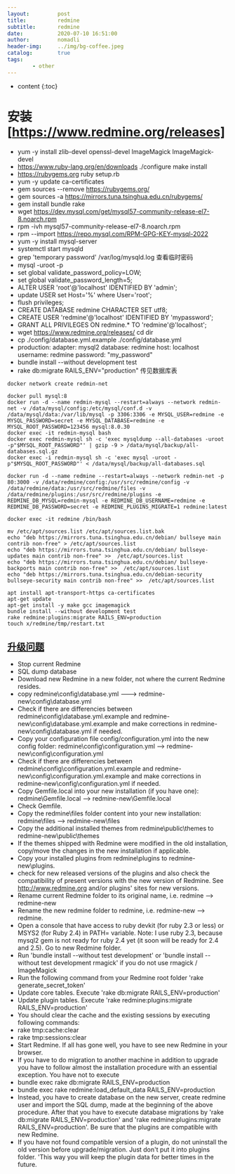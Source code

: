 ```yaml
---
layout:         post
title:          redmine
subtitle:       redmine
date:           2020-07-10 16:51:00
author:         nomadli
header-img:     ../img/bg-coffee.jpeg
catalog:        true
tags:
        - other
---
```


* content
{:toc}

# 安装[https://www.redmine.org/releases]
- yum -y install zlib-devel openssl-devel ImageMagick ImageMagick-devel
- https://www.ruby-lang.org/en/downloads ./configure make install
- https://rubygems.org ruby setup.rb
- yum -y update ca-certificates
- gem sources --remove https://rubygems.org/ 
- gem sources -a https://mirrors.tuna.tsinghua.edu.cn/rubygems/
- gem install bundle rake
- wget https://dev.mysql.com/get/mysql57-community-release-el7-8.noarch.rpm
- rpm -ivh mysql57-community-release-el7-8.noarch.rpm
- rpm --import https://repo.mysql.com/RPM-GPG-KEY-mysql-2022
- yum -y install mysql-server
- systemctl start mysqld
- grep 'temporary password' /var/log/mysqld.log 查看临时密码
- mysql -uroot -p
- set global validate_password_policy=LOW;
- set global validate_password_length=5;
- ALTER USER 'root'@'localhost' IDENTIFIED BY 'admin'; 
- update USER set Host='%' where User='root';
- flush privileges;
- CREATE DATABASE redmine CHARACTER SET utf8;
- CREATE USER 'redmine'@'localhost' IDENTIFIED BY 'mypassword';
- GRANT ALL PRIVILEGES ON redmine.* TO 'redmine'@'localhost';
- wget https://www.redmine.org/releases/ cd dir
- cp ./config/database.yml.example  ./config/database.yml
- production: adapter: mysql2 database: redmine host: localhost username: redmine password: "my_password"
- bundle install --without development test
- rake db:migrate RAILS_ENV="production" 传见数据库表
```shell
docker network create redmin-net

docker pull mysql:8
docker run -d --name redmin-mysql --restart=always --network redmin-net -v /data/mysql/config:/etc/mysql/conf.d -v /data/mysql/data:/var/lib/mysql -p 3306:3306 -e MYSQL_USER=redmine -e MYSQL_PASSWORD=secret -e MYSQL_DATABASE=redmine -e MYSQL_ROOT_PASSWORD=123456 mysql:8.0.30
docker exec -it redmin-mysql bash
docker exec redmin-mysql sh -c 'exec mysqldump --all-databases -uroot -p"$MYSQL_ROOT_PASSWORD"' | gzip -9 > /data/mysql/backup/all-databases.sql.gz
docker exec -i redmin-mysql sh -c 'exec mysql -uroot -p"$MYSQL_ROOT_PASSWORD"' < /data/mysql/backup/all-databases.sql

docker run -d --name redmine --restart=always --network redmin-net -p 80:3000 -v /data/redmine/config:/usr/src/redmine/config -v /data/redmine/data:/usr/src/redmine/files -v /data/redmine/plugins:/usr/src/redmine/plugins -e REDMINE_DB_MYSQL=redmin-mysql -e REDMINE_DB_USERNAME=redmine -e REDMINE_DB_PASSWORD=secret -e REDMINE_PLUGINS_MIGRATE=1 redmine:latest

docker exec -it redmine /bin/bash

mv /etc/apt/sources.list /etc/apt/sources.list.bak
echo "deb https://mirrors.tuna.tsinghua.edu.cn/debian/ bullseye main contrib non-free" > /etc/apt/sources.list
echo "deb https://mirrors.tuna.tsinghua.edu.cn/debian/ bullseye-updates main contrib non-free" >>  /etc/apt/sources.list
echo "deb https://mirrors.tuna.tsinghua.edu.cn/debian/ bullseye-backports main contrib non-free" >>  /etc/apt/sources.list
echo "deb https://mirrors.tuna.tsinghua.edu.cn/debian-security bullseye-security main contrib non-free" >>  /etc/apt/sources.list

apt install apt-transport-https ca-certificates
apt-get update
apt-get install -y make gcc imagemagick
bundle install --without development test
rake redmine:plugins:migrate RAILS_ENV=production
touch x/redmine/tmp/restart.txt
```

## [升级问题](https://www.redmine.org/boards/2/topics/54296)
- Stop current Redmine
- SQL dump database
- Download new Redmine in a new folder, not where the current Redmine resides.
- copy redmine\config\database.yml ---> redmine-new\config\database.yml
- Check if there are differencies between redmine\config\database.yml.example and redmine-new\config\database.yml.example and make corrections in redmine-new\config\database.yml if needed. 
- Copy your configuration file config/configuration.yml into the new config folder:  redmine\config\configuration.yml --> redmine-new\config\configuration.yml
- Check if there are differencies between redmine\config\configuration.yml.example and redmine-new\config\configuration.yml.example and make corrections in redmine-new\config\configuration.yml if needed.
- Copy Gemfile.local into your new installation (if you have one): redmine\Gemfile.local --> redmine-new\Gemfile.local
- Check Gemfile.
- Copy the redmine\files folder content into your new installation: redmine\files --> redmine-new\files
- Copy the additional installed themes from redmine\public\themes to redmine-new\public\themes
- If the themes shipped with Redmine were modified in the old installation, copy/move the changes in the new installation if applicable.
- Copy your installed plugins from redmine\plugins to redmine-new\plugins.
- check for new released versions of the plugins and also check the compatibility of present versions with the new version of Redmine. See http://www.redmine.org and/or plugins' sites for new versions.
- Rename current Redmine folder to its original name, i.e. redmine --> redmine-new
- Rename the new redmine folder to redmine, i.e. redmine-new --> redmine.
- Open a console that have access to ruby devkit (for ruby 2.3 or less) or MSYS2 (for Ruby 2.4) in PATH= variable. Note: I use ruby 2.3, because mysql2 gem is not ready for ruby 2.4 yet (it soon will be ready for 2.4 and 2.5). Go to new Redmine folder.
- Run 'bundle install --without test development' or 'bundle install --without test development rmagick' if you do not use rmagick / ImageMagick
- Run the following command from your Redmine root folder 'rake generate_secret_token'
- Update core tables. Execute 'rake db:migrate RAILS_ENV=production'
- Update plugin tables. Execute 'rake redmine:plugins:migrate RAILS_ENV=production'
- You should clear the cache and the existing sessions by executing following commands:
- rake tmp:cache:clear
- rake tmp:sessions:clear
- Start Redmine. If all has gone well, you have to see new Redmine in your browser.
- If you have to do migration to another machine in addition to upgrade you have to follow almost the installation procedure with an essential exception. You have not to execute
- bundle exec rake db:migrate RAILS_ENV=production
- bundle exec rake redmine:load_default_data RAILS_ENV=production
- Instead, you have to create database on the new server, create redmine user and import the SQL dump, made at the beginning of the above procedure. After that you have to execute database migrations by 'rake db:migrate RAILS_ENV=production' and 'rake redmine:plugins:migrate RAILS_ENV=production'. Be sure that the plugins are compatible with new Redmine.
- If you have not found compatible version of a plugin, do not uninstall the old version before upgrade/migration. Just don't put it into plugins folder. 'This way you will keep the plugin data for better times in the future.